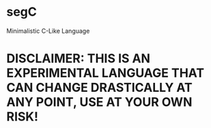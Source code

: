 # segC
 Minimalistic C-Like Language
# DISCLAIMER: THIS IS AN EXPERIMENTAL LANGUAGE THAT CAN CHANGE DRASTICALLY AT ANY POINT, USE AT YOUR OWN RISK!
